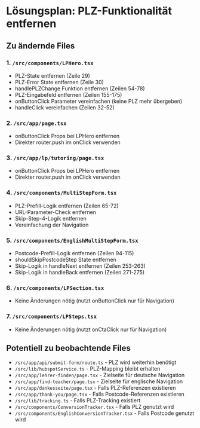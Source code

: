 # Lösungsplan: PLZ-Funktionalität entfernen

## Zu ändernde Files

### 1. `/src/components/LPHero.tsx`
- PLZ-State entfernen (Zeile 29)
- PLZ-Error State entfernen (Zeile 30)
- handlePLZChange Funktion entfernen (Zeilen 54-78)
- PLZ-Eingabefeld entfernen (Zeilen 155-175)
- onButtonClick Parameter vereinfachen (keine PLZ mehr übergeben)
- handleClick vereinfachen (Zeilen 32-52)

### 2. `/src/app/page.tsx`
- onButtonClick Props bei LPHero entfernen
- Direkter router.push im onClick verwenden

### 3. `/src/app/lp/tutoring/page.tsx`
- onButtonClick Props bei LPHero entfernen
- Direkter router.push im onClick verwenden

### 4. `/src/components/MultiStepForm.tsx`
- PLZ-Prefill-Logik entfernen (Zeilen 65-72)
- URL-Parameter-Check entfernen
- Skip-Step-4-Logik entfernen
- Vereinfachung der Navigation

### 5. `/src/components/EnglishMultiStepForm.tsx`
- Postcode-Prefill-Logik entfernen (Zeilen 94-115)
- shouldSkipPostcodeStep State entfernen
- Skip-Logik in handleNext entfernen (Zeilen 253-263)
- Skip-Logik in handleBack entfernen (Zeilen 271-275)

### 6. `/src/components/LPSection.tsx`
- Keine Änderungen nötig (nutzt onButtonClick nur für Navigation)

### 7. `/src/components/LPSteps.tsx`
- Keine Änderungen nötig (nutzt onCtaClick nur für Navigation)

## Potentiell zu beobachtende Files

- `/src/app/api/submit-form/route.ts` - PLZ wird weiterhin benötigt
- `/src/lib/hubspotService.ts` - PLZ-Mapping bleibt erhalten
- `/src/app/lehrer-finden/page.tsx` - Zielseite für deutsche Navigation
- `/src/app/find-teacher/page.tsx` - Zielseite für englische Navigation
- `/src/app/dankesseite/page.tsx` - Falls PLZ-Referenzen existieren
- `/src/app/thank-you/page.tsx` - Falls Postcode-Referenzen existieren
- `/src/lib/tracking.ts` - Falls PLZ-Tracking existiert
- `/src/components/ConversionTracker.tsx` - Falls PLZ genutzt wird
- `/src/components/EnglishConversionTracker.tsx` - Falls Postcode genutzt wird